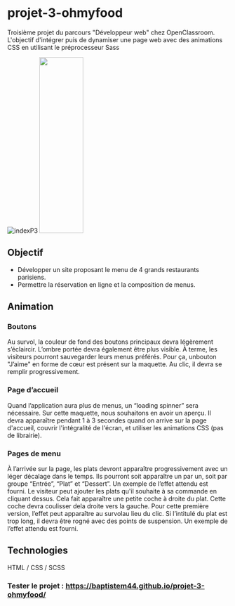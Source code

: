 # projet-3-ohmyfood

Troisième projet du parcours "Développeur web" chez OpenClassroom. L'objectif d'intégrer puis de dynamiser une page web avec des animations CSS en utilisant le préprocesseur Sass


![indexP3](https://user-images.githubusercontent.com/72301084/162204413-913c1c6d-011f-4d19-bffc-e0a5171dd796.png) <img src="https://user-images.githubusercontent.com/72301084/162204442-ec986073-fe12-4563-a8cb-fce4bd04327e.png" width="100" height="400">

## Objectif

- Développer un site proposant le menu de 4 grands restaurants parisiens.
- Permettre la réservation en ligne et la composition de menus.

## Animation

### Boutons

Au survol, la couleur de fond des boutons principaux devra légèrement s’éclaircir. L’ombre portée devra également être plus visible.
À terme, les visiteurs pourront sauvegarder leurs menus préférés. Pour ça, unbouton "J’aime" en forme de cœur est présent sur la maquette. Au clic, il devra se remplir progressivement.

### Page d’accueil

Quand l’application aura plus de menus, un “loading spinner” sera nécessaire. Sur cette maquette, nous souhaitons en avoir un aperçu. Il devra apparaître pendant 1 à 3 secondes quand on arrive sur la page d'accueil, couvrir l'intégralité de l'écran, et utiliser les animations CSS (pas de librairie).

### Pages de menu

À l’arrivée sur la page, les plats devront apparaître progressivement avec un léger décalage dans le temps. Ils pourront soit apparaître un par un, soit par groupe “Entrée”, “Plat” et “Dessert”. Un exemple de l’effet attendu est fourni.
Le visiteur peut ajouter les plats qu'il souhaite à sa commande en cliquant dessus. Cela fait apparaître une petite coche à droite du plat. Cette coche devra coulisser dela droite vers la gauche. Pour cette première version, l’effet peut apparaître au survolau lieu du clic. Si l’intitulé du plat est trop long, il devra être rogné avec des points de suspension. Un exemple de l’effet attendu est fourni.


## Technologies

HTML / CSS / SCSS

### Tester le projet : https://baptistem44.github.io/projet-3-ohmyfood/

